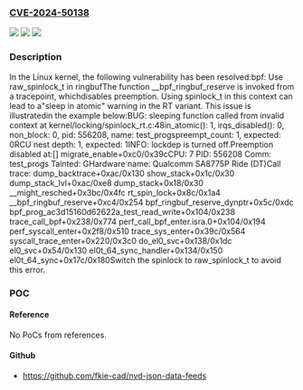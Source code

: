 ### [CVE-2024-50138](https://cve.mitre.org/cgi-bin/cvename.cgi?name=CVE-2024-50138)
![](https://img.shields.io/static/v1?label=Product&message=Linux&color=blue)
![](https://img.shields.io/static/v1?label=Version&message=457f44363a88%3C%205eb34999d118%20&color=brighgreen)
![](https://img.shields.io/static/v1?label=Vulnerability&message=n%2Fa&color=brighgreen)

### Description

In the Linux kernel, the following vulnerability has been resolved:bpf: Use raw_spinlock_t in ringbufThe function __bpf_ringbuf_reserve is invoked from a tracepoint, whichdisables preemption. Using spinlock_t in this context can lead to a"sleep in atomic" warning in the RT variant. This issue is illustratedin the example below:BUG: sleeping function called from invalid context at kernel/locking/spinlock_rt.c:48in_atomic(): 1, irqs_disabled(): 0, non_block: 0, pid: 556208, name: test_progspreempt_count: 1, expected: 0RCU nest depth: 1, expected: 1INFO: lockdep is turned off.Preemption disabled at:[<ffffd33a5c88ea44>] migrate_enable+0xc0/0x39cCPU: 7 PID: 556208 Comm: test_progs Tainted: GHardware name: Qualcomm SA8775P Ride (DT)Call trace: dump_backtrace+0xac/0x130 show_stack+0x1c/0x30 dump_stack_lvl+0xac/0xe8 dump_stack+0x18/0x30 __might_resched+0x3bc/0x4fc rt_spin_lock+0x8c/0x1a4 __bpf_ringbuf_reserve+0xc4/0x254 bpf_ringbuf_reserve_dynptr+0x5c/0xdc bpf_prog_ac3d15160d62622a_test_read_write+0x104/0x238 trace_call_bpf+0x238/0x774 perf_call_bpf_enter.isra.0+0x104/0x194 perf_syscall_enter+0x2f8/0x510 trace_sys_enter+0x39c/0x564 syscall_trace_enter+0x220/0x3c0 do_el0_svc+0x138/0x1dc el0_svc+0x54/0x130 el0t_64_sync_handler+0x134/0x150 el0t_64_sync+0x17c/0x180Switch the spinlock to raw_spinlock_t to avoid this error.

### POC

#### Reference
No PoCs from references.

#### Github
- https://github.com/fkie-cad/nvd-json-data-feeds

